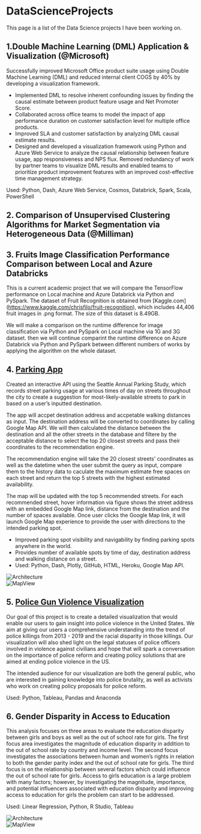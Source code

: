 # DataScienceProjects
This page is a list of the Data Science projects I have been working on. 

## 1.Double Machine Learning (DML) Application & Visualization (@Microsoft)
Successfully improved Microsoft Office product suite usage using Double Machine Learning (DML) and reduced internal client COGS by 40% by developing a visualization framework.
- Implemented DML to resolve inherent confounding issues by finding the causal estimate between product feature usage and Net Promoter Score.
- Collaborated across office teams to model the impact of app performance duration on customer satisfaction level for multiple office products.
- Improved SLA and customer satisfaction by analyzing DML causal estimate results.
- Designed and developed a visualization framework using Python and Azure Web Service to analyze the causal relationship between feature usage, app responsiveness and NPS flux. Removed redundancy of work by partner teams to visualize DML results and enabled teams to prioritize product improvement features with an improved cost-effective time management strategy.   
   
Used: Python, Dash, Azure Web Service, Cosmos, Databrick, Spark, Scala, PowerShell

## 2. Comparison of Unsupervised Clustering Algorithms for Market Segmentation via Heterogeneous Data (@Milliman)

## 3. Fruits Image Classification Performance Comparison between Local and Azure Databricks
This is a current academic project that we will compare the TensorFlow performance on Local machine and Azure Databrick via Python and PySpark. The dataset of Fruit Recognition is obtained from [Kaggle.com] (https://www.kaggle.com/chrisfilo/fruit-recognition), which includes 44,406 fruit images in .png format. The size of this dataset is 8.49GB.   
   
We will make a comparison on the runtime difference for image classification via Python and PySpark on Local machine via 1G and 3G dataset. then we will continue comparint the runtime difference on Azure Databrick via Python and PySpark between different numbers of works by applying the algorithm on the whole dataset.    


## 4. [Parking App](https://github.com/anushnap/seattlepark)
Created an interactive API using the Seattle Annual Parking Study, which records street parking usage at various times of day on streets throughout the city to create a suggestion for most-likely-available streets to park in based on a user’s inputted destination.  
   
The app will accpet destination address and accpetable walking distances as input. The destination address will be converted to coordinates by calling Google Map API. We will then calculated the distance between the destination and all the other streets in the database and filtere by the acceptable distance to select the top 20 closest streets and pass their coordinates to the recommendation engine.    
   
The recommendation engine will take the 20 closest streets' coordinates as well as the datetime when the user submit the query as input, compare them to the history data to caculate the maximum estimate free spaces on each street and return the top 5 streets with the highest estimated availability. 
   
The map will be updated with the top 5 recommended streets. For each recommended street, hover information via figure shows the street address with an embedded Google Map link, distance from the destination and the number of spaces available. Once user clicks the Google Map link, it will launch Google Map experience to provide the user with directions to the intended parking spot.    
   
- Improved parking spot visibility and navigability by finding parking spots anywhere in the world.
- Provides number of available spots by time of day, destination address and walking distance on a street.
- Used: Python, Dash, Plotly, GitHub, HTML, Heroku, Google Map API.  
   
![Architecture](/Users/jane/Desktop/1.png?raw=true "Architecture")  
![MapView](/Users/jane/Desktop/2.png?raw=true "MapView") 

## 5. [Police Gun Violence Visualization](https://public.tableau.com/app/profile/qiaohui.sun/viz/PoliceViolenceintheUnitedStates2013-2019_16077210133780/Final_Concept)  
Our goal of this project is to create a detailed visualization that would enable our users to gain insight into police violence in the United States. We aim at giving our users a comprehensive understanding into the trend of police killings from 2013 - 2019 and the racial disparity in those killings. Our visualization will also shed light on the legal statuses of police officers involved in violence against civilians and hope that will spark a conversation on the importance of police reform and creating policy solutions that are aimed at ending police violence in the US.   
   
The intended audience for our visualization are both the general public, who are interested in gaining knowledge into police brutality, as well as activists who work on creating policy proposals for police reform.   
   
Used: Python, Tableau, Pandas and Anaconda

## 6. Gender Disparity in Access to Education
This analysis focuses on three areas to evaluate the education disparity between girls and boys as well as the out of school rate
for girls. The first focus area investigates the magnitude of education disparity in addition to the out of school rate by country and income level. The second focus investigates the associations between human and women’s rights in relation to both the gender parity index and the out of school rate for girls. The third focus is on the relationship between several factors which could influence the out of school rate for girls. Access to girls education is a large problem with many factors; however, by investigating the magnitude, importance, and potential influencers associated with education disparity and improving access to education for girls the problem can start to be addressed.  
   
Used: Linear Regression, Python, R Studio, Tableau
   
![Architecture](/Users/jane/Desktop/1.png?raw=true "Architecture")  
![MapView](/Users/jane/Desktop/2.png?raw=true "MapView") 


